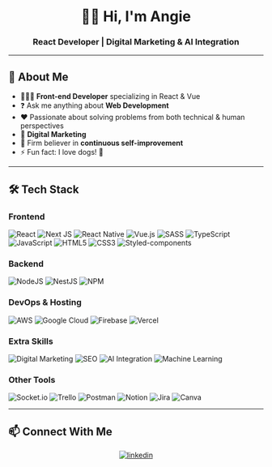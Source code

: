 <div align="center">
  
# 👋🏼 Hi, I'm Angie  
### React Developer | Digital Marketing & AI Integration

</div>

---

## 🚀 About Me  
- 👩🏾‍💻 **Front-end Developer** specializing in React & Vue  
- ❓ Ask me anything about **Web Development**  
- ❤️ Passionate about solving problems from both technical & human perspectives  
- 🧠 **Digital Marketing**  
- 💭 Firm believer in **continuous self-improvement**  
- ⚡ Fun fact: I love dogs! 🐶  

---

## 🛠 Tech Stack  

### **Frontend**  
![React](https://img.shields.io/badge/react-%2320232a.svg?style=for-the-badge&logo=react&logoColor=%2361DAFB)
![Next JS](https://img.shields.io/badge/Next-black?style=for-the-badge&logo=next.js&logoColor=white)
![React Native](https://img.shields.io/badge/react_native-%2320232a.svg?style=for-the-badge&logo=react&logoColor=%2361DAFB)
![Vue.js](https://img.shields.io/badge/vue.js-%2335495e.svg?style=for-the-badge&logo=vue.js&logoColor=%234FC08D)
![SASS](https://img.shields.io/badge/SASS-hotpink.svg?style=for-the-badge&logo=SASS&logoColor=white)
![TypeScript](https://img.shields.io/badge/typescript-%23007ACC.svg?style=for-the-badge&logo=typescript&logoColor=white)
![JavaScript](https://img.shields.io/badge/javascript-%23323330.svg?style=for-the-badge&logo=javascript&logoColor=%23F7DF1E)
![HTML5](https://img.shields.io/badge/html5-%23E34F26.svg?style=for-the-badge&logo=html5&logoColor=white)
![CSS3](https://img.shields.io/badge/css3-%231572B6.svg?style=for-the-badge&logo=css3&logoColor=white)
![Styled-components](https://img.shields.io/badge/styled--components-%23DB7093.svg?style=for-the-badge&logo=styled-components&logoColor=white)

### **Backend**  
![NodeJS](https://img.shields.io/badge/node.js-6DA55F?style=for-the-badge&logo=node.js&logoColor=white)
![NestJS](https://img.shields.io/badge/nestjs-%23E0234E.svg?style=for-the-badge&logo=nestjs&logoColor=white)
![NPM](https://img.shields.io/badge/NPM-%23000000.svg?style=for-the-badge&logo=npm&logoColor=white)

### **DevOps & Hosting**  
![AWS](https://img.shields.io/badge/AWS-%23FF9900.svg?style=for-the-badge&logo=amazon-aws&logoColor=white)
![Google Cloud](https://img.shields.io/badge/Google%20Cloud-%234285F4.svg?style=for-the-badge&logo=google-cloud&logoColor=white)
![Firebase](https://img.shields.io/badge/firebase-%23039BE5.svg?style=for-the-badge&logo=firebase)
![Vercel](https://img.shields.io/badge/vercel-%23000000.svg?style=for-the-badge&logo=vercel&logoColor=white)

### Extra Skills  
![Digital Marketing](https://img.shields.io/badge/Digital%20Marketing-%2300A859.svg?style=for-the-badge&logo=google-analytics&logoColor=white)
![SEO](https://img.shields.io/badge/SEO-%2300A859.svg?style=for-the-badge&logo=google&logoColor=white)
![AI Integration](https://img.shields.io/badge/AI%20Integration-%230072C6.svg?style=for-the-badge&logo=openai&logoColor=white)
![Machine Learning](https://img.shields.io/badge/Machine%20Learning-%230072C6.svg?style=for-the-badge&logo=tensorflow&logoColor=white)

### **Other Tools**  
![Socket.io](https://img.shields.io/badge/Socket.io-black?style=for-the-badge&logo=socket.io&badgeColor=010101)
![Trello](https://img.shields.io/badge/Trello-%23026AA7.svg?style=for-the-badge&logo=Trello&logoColor=white)
![Postman](https://img.shields.io/badge/Postman-FF6C37?style=for-the-badge&logo=postman&logoColor=white)
![Notion](https://img.shields.io/badge/Notion-%23000000.svg?style=for-the-badge&logo=notion&logoColor=white)
![Jira](https://img.shields.io/badge/jira-%230A0FFF.svg?style=for-the-badge&logo=jira&logoColor=white) 
![Canva](https://img.shields.io/badge/Canva-%2300C4CC.svg?style=for-the-badge&logo=Canva&logoColor=white)

---

## 📫 Connect With Me  
<div align="center">
<a href="https://linkedin.com/in/angiecortez" target="_blank">
<img src="https://img.shields.io/badge/linkedin-%231E77B5.svg?style=for-the-badge&logo=linkedin&logoColor=white" alt="linkedin" />
</a>
</div>
